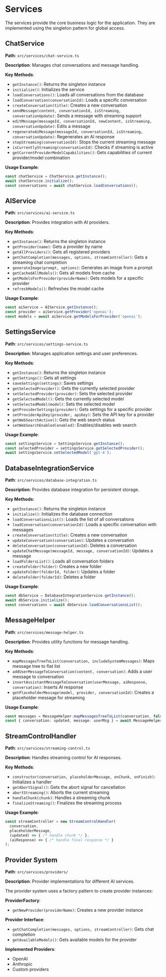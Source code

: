 # Services

The services provide the core business logic for the application. They are implemented using the singleton pattern for global access.

## ChatService

**Path**: `src/services/chat-service.ts`

**Description**: Manages chat conversations and message handling.

**Key Methods**:
- `getInstance()`: Returns the singleton instance
- `initialize()`: Initializes the service
- `loadConversations()`: Loads all conversations from the database
- `loadConversation(conversationId)`: Loads a specific conversation
- `createConversation(title)`: Creates a new conversation
- `sendMessage(content, conversationId, isStreaming, conversationUpdate)`: Sends a message with streaming support
- `editMessage(messageId, conversationId, newContent, isStreaming, conversationUpdate)`: Edits a message
- `regenerateAiMessage(messageId, conversationId, isStreaming, conversationUpdate)`: Regenerates an AI response
- `stopStreaming(conversationId)`: Stops the current streaming message
- `isCurrentlyStreaming(conversationId)`: Checks if streaming is active
- `getCurrentProviderModelCapabilities()`: Gets capabilities of current provider/model combination

**Usage Example**:
```typescript
const chatService = ChatService.getInstance();
await chatService.initialize();
const conversations = await chatService.loadConversations();
```

## AIService

**Path**: `src/services/ai-service.ts`

**Description**: Provides integration with AI providers.

**Key Methods**:
- `getInstance()`: Returns the singleton instance
- `getProvider(name)`: Gets a provider by name
- `getAllProviders()`: Gets all registered providers
- `getChatCompletion(messages, options, streamController)`: Gets a streaming chat completion
- `generateImage(prompt, options)`: Generates an image from a prompt
- `getCachedAllModels()`: Gets all models from cache
- `getModelsForProvider(providerName)`: Gets models for a specific provider
- `refreshModels()`: Refreshes the model cache

**Usage Example**:
```typescript
const aiService = AIService.getInstance();
const provider = aiService.getProvider('openai');
const models = await aiService.getModelsForProvider('openai');
```

## SettingsService

**Path**: `src/services/settings-service.ts`

**Description**: Manages application settings and user preferences.

**Key Methods**:
- `getInstance()`: Returns the singleton instance
- `getSettings()`: Gets all settings
- `saveSettings(settings)`: Saves settings
- `getSelectedProvider()`: Gets the currently selected provider
- `setSelectedProvider(provider)`: Sets the selected provider
- `getSelectedModel()`: Gets the currently selected model
- `setSelectedModel(model)`: Sets the selected model
- `getProviderSettings(provider)`: Gets settings for a specific provider
- `setProviderApiKey(provider, apiKey)`: Sets the API key for a provider
- `getWebSearchActive()`: Gets the web search status
- `setWebSearchEnabled(enabled)`: Enables/disables web search

**Usage Example**:
```typescript
const settingsService = SettingsService.getInstance();
const selectedProvider = settingsService.getSelectedProvider();
await settingsService.setSelectedModel('gpt-4');
```

## DatabaseIntegrationService

**Path**: `src/services/database-integration.ts`

**Description**: Provides database integration for persistent storage.

**Key Methods**:
- `getInstance()`: Returns the singleton instance
- `initialize()`: Initializes the database connection
- `loadConversationsList()`: Loads the list of all conversations
- `loadConversation(conversationId)`: Loads a specific conversation with messages
- `createConversation(title)`: Creates a new conversation
- `updateConversation(conversation)`: Updates a conversation
- `deleteConversation(conversationId)`: Deletes a conversation
- `updateChatMessage(messageId, message, conversationId)`: Updates a message
- `loadFoldersList()`: Loads all conversation folders
- `createFolder(folder)`: Creates a new folder
- `updateFolder(folderId, folder)`: Updates a folder
- `deleteFolder(folderId)`: Deletes a folder

**Usage Example**:
```typescript
const dbService = DatabaseIntegrationService.getInstance();
await dbService.initialize();
const conversations = await dbService.loadConversationsList();
```

## MessageHelper

**Path**: `src/services/message-helper.ts`

**Description**: Provides utility functions for message handling.

**Key Methods**:
- `mapMessagesTreeToList(conversation, includeSystemMessages)`: Maps message tree to flat list
- `addUserMessageToConversation(content, conversation)`: Adds a user message to conversation
- `insertAssistantMessageToConversation(userMessage, aiResponse, conversation)`: Inserts AI response
- `getPlaceholderMessage(model, provider, conversationId)`: Creates a placeholder message for streaming

**Usage Example**:
```typescript
const messages = MessageHelper.mapMessagesTreeToList(conversation, false);
const { conversation: updated, message: userMsg } = await MessageHelper.addUserMessageToConversation(content, conversation);
```

## StreamControlHandler

**Path**: `src/services/streaming-control.ts`

**Description**: Handles streaming control for AI responses.

**Key Methods**:
- `constructor(conversation, placeholderMessage, onChunk, onFinish)`: Initializes a handler
- `getAbortSignal()`: Gets the abort signal for cancellation
- `abortStreaming()`: Aborts the current streaming
- `handleChunk(chunk)`: Handles a streaming chunk
- `finalizeStreaming()`: Finalizes the streaming process

**Usage Example**:
```typescript
const streamController = new StreamControlHandler(
  conversation,
  placeholderMessage,
  (updated) => { /* handle chunk */ },
  (aiResponse) => { /* handle final response */ }
);
```

## Provider System

**Path**: `src/services/providers/`

**Description**: Provider implementations for different AI services.

The provider system uses a factory pattern to create provider instances:

**ProviderFactory**:
- `getNewProvider(providerName)`: Creates a new provider instance

**Provider Interface**:
- `getChatCompletion(messages, options, streamController)`: Gets chat completion
- `getAvailableModels()`: Gets available models for the provider

**Implemented Providers**:
- OpenAI
- Anthropic
- Custom providers 